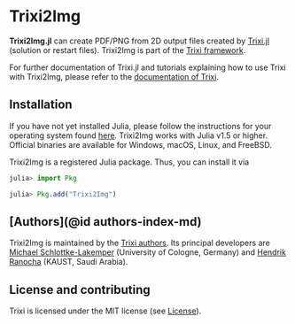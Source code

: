 # Trixi2Img

**Trixi2Img.jl** can create PDF/PNG from 2D output files created by
[Trixi.jl](https://github.com/trixi-framework/Trixi.jl) (solution or restart
files). Trixi2Img is part of the [Trixi framework](https://github.com/trixi-framework).

For further documentation of Trixi.jl and tutorials explaining how to use Trixi
with Trixi2Img, please refer to the [documentation of Trixi](https://trixi-framework.github.io/Trixi.jl/stable/).


## Installation

If you have not yet installed Julia, please follow the instructions for your
operating system found [here](https://julialang.org/downloads/platform/).
Trixi2Img works with Julia v1.5 or higher.
Official binaries are available for Windows, macOS, Linux, and FreeBSD.

Trixi2Img is a registered Julia package. Thus, you can install it via
```julia
julia> import Pkg

julia> Pkg.add("Trixi2Img")
```


## [Authors](@id authors-index-md)

Trixi2Img is maintained by the
[Trixi authors](https://github.com/trixi-framework/Trixi.jl/blob/master/AUTHORS.md).
Its principal developers are
[Michael Schlottke-Lakemper](https://www.mi.uni-koeln.de/NumSim/schlottke-lakemper)
(University of Cologne, Germany) and
[Hendrik Ranocha](https://ranocha.de) (KAUST, Saudi Arabia).


## License and contributing

Trixi is licensed under the MIT license (see [License](@ref)).
